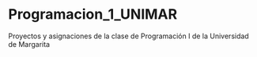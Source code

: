 # Programacion_1_UNIMAR
Proyectos y asignaciones de la clase de Programación I de la Universidad de Margarita

